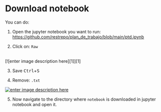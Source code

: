 # Download notebook
You can do:

1. Open the jupyter notebook you want to run: https://github.com/restrepo/plan_de_trabajo/blob/main/ptd.ipynb

2. Click on: `Raw`
<br>
[![enter image description here][1]][1]

3. Save <kbd>Ctrl</kbd>+<kbd>S</kbd>

4. Remove:  `.txt` 

 [![enter image description here][2]][2]

5. Now navigate to the directory where `notebook` is downloaded in jupyter notebook and open it.


  [1]: https://i.stack.imgur.com/M8jnR.png
  [2]: https://i.stack.imgur.com/Av30W.png
